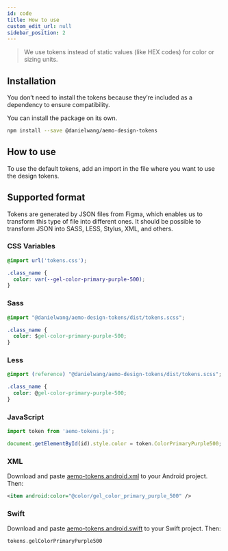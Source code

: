 ```yaml
---
id: code
title: How to use
custom_edit_url: null
sidebar_position: 2
---
```


>We use tokens instead of static values (like HEX codes) for color or sizing units.


## Installation
You don’t need to install the tokens because they’re included as a dependency to ensure compatibility.

You can install the package on its own.

```bash
npm install --save @danielwang/aemo-design-tokens
```

## How to use
To use the default tokens, add an import in the file where you want to use the design tokens.

## Supported format 
Tokens are generated by JSON files from Figma, which enables us to transform this type of file into different ones. It should be possible to transform JSON into SASS, LESS, Stylus, XML, and others.

### CSS Variables

```css
@import url('tokens.css');

.class_name {
  color: var(--gel-color-primary-purple-500);
}
```

### Sass

```css
@import "@danielwang/aemo-design-tokens/dist/tokens.scss";

.class_name {
  color: $gel-color-primary-purple-500;
}
```

### Less

```css
@import (reference) "@danielwang/aemo-design-tokens/dist/tokens.scss";

.class_name {
  color: @gel-color-primary-purple-500;
}
```

### JavaScript

```js
import token from 'aemo-tokens.js';

document.getElementById(id).style.color = token.ColorPrimaryPurple500;
```

### XML

Download and paste [aemo-tokens.android.xml](https://github.com/danielwang/aemo-design-tokens) to your Android project. Then:

```xml
<item android:color="@color/gel_color_primary_purple_500" />
```

### Swift

Download and paste [aemo-tokens.android.swift](https://github.com/danielwang/aemo-design-tokens) to your Swift project. Then:

```swift
tokens.gelColorPrimaryPurple500
```